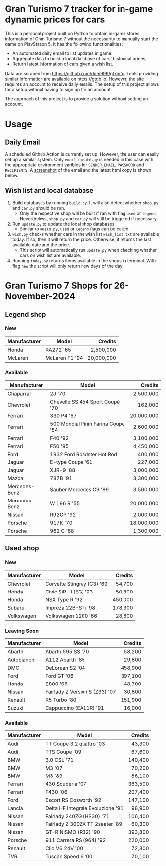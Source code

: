 # Gran Turismo 7 tracker for in-game dynamic prices for cars

This is a personal project built on Python to obtain in-game stores information of Gran Turismo 7 without the necessarity to manually start the game on PlayStation 5. It has the following functionalities:

- An automated daily email to list updates in game.
- Aggregate data to build a local database of cars' historical prices,
- Return latest information of cars given a wish list.

Data are scraped from https://github.com/ddm999/gt7info. Tools providing similar information are available on https://gtdb.io. However, the site requires an account to receive daily emails. The setup of this project allows for a setup without having to sign up for an account.

The approach of this project is to provide a solution without setting an account.

# Usage

## Daily Email

A scheduled Github Action is currently set up. However, the user can easily set up a similar system. Only `email_update.py` is needed in this case with the appropriate environment varibles for `SENDER_EMAIL`, `PASSWORD` and `RECIPIENTS`. A [screenshot](https://raw.githubusercontent.com/marcohoucheng/Gran-Turismo-7-Price-Tracker/main/data/email_screenshot.png) of the email and the latest html copy is shown below.

## Wish list and local database

1. Build databases by running `build.py`. It will also detect whether `shop.py` and `car.py` should be run.
    - Only the respective shop will be built if ran with flag `used` or `legend`. Nevertheless, `shop.py` and `car.py` will still be triggered if necessary.
2. Run `update.py` to update the local shop databases.
    - Similar to `build.py`, `used` or `legend` flags can be called.
3. `wish.py` checks whether cars in the wish list `wish_list.txt` are available today. If so, then it will return the price. Otherwise, it returns the last available date and the price.
    - This script will automatically run `update.py` when checking whather cars on wish list are available.
4. Running `today.py` returns items available in the shops in terminal. With flag `new` the script will only return new days of the day.


# Gran Turismo 7 Shops for 26-November-2024



## Legend shop

### New
 | Manufacturer | Model | Credits |
 | --- | --- | --: |
|Honda|RA272 '65|2,500,000|
|McLaren|McLaren F1 '94|20,000,000|

### Available
 | Manufacturer | Model | Credits |
 | --- | --- | --: |
|Chaparral|2J '70|2,500,000|
|Chevrolet|Chevelle SS 454 Sport Coupé '70|162,000|
|Ferrari|330 P4 '67|20,000,000|
|Ferrari|500 Mondial Pinin Farina Coupe '54|2,600,000|
|Ferrari|F40 '92|3,100,000|
|Ferrari|F50 '95|4,450,000|
|Ford|1932 Ford Roadster Hot Rod|400,000|
|Jaguar|E-type Coupe '61|227,000|
|Jaguar|XJR-9 '88|3,000,000|
|Mazda|787B '91|3,300,000|
|Mercedes-Benz|Sauber Mercedes C9 '89|3,500,000|
|Mercedes-Benz|W 196 R '55|20,000,000|
|Nissan|R92CP '92|2,000,000|
|Porsche|917K '70|18,000,000|
|Porsche|962 C '88|1,300,000|


## Used shop

### New
 | Manufacturer | Model | Credits |
 | --- | --- | --: |
|Chevrolet|Corvette Stingray (C3) '69|54,700|
|Honda|Civic SiR-II (EG) '93|50,800|
|Honda|NSX Type R '92|450,000|
|Subaru|Impreza 22B-STi '98|178,300|
|Volkswagen|Volkswagen 1200 '66|28,800|

### Leaving Soon
 | Manufacturer | Model | Credits |
 | --- | --- | --: |
|Abarth|Abarth 595 SS '70|58,200|
|Autobianchi|A112 Abarth '85|29,800|
|DMC|DeLorean S2 '04|458,900|
|Ford|Ford GT '06|397,100|
|Honda|S800 '66|48,700|
|Nissan|Fairlady Z Version S (Z33) '07|30,800|
|Renault|R5 Turbo '80|151,900|
|Suzuki|Cappuccino (EA11R) '91|16,000|

### Available
 | Manufacturer | Model | Credits |
 | --- | --- | --: |
|Audi|TT Coupe 3.2 quattro '03|43,300|
|Audi|TTS Coupe '09|67,600|
|BMW|3.0 CSL '71|140,400|
|BMW|M3 '07|70,200|
|BMW|M3 '89|86,100|
|Ferrari|430 Scuderia '07|363,500|
|Ferrari|F430 '06|207,400|
|Ford|Escort RS Cosworth '92|147,100|
|Lancia|Delta HF Integrale Evoluzione '91|98,900|
|Nissan|Fairlady 240ZG (HS30) '71|106,400|
|Nissan|Fairlady Z 300ZX TT 2seater '89|60,300|
|Nissan|GT-R NISMO (R32) '90|393,800|
|Porsche|911 Carrera RS (964) '92|220,000|
|Renault|Clio V6 24V '00|72,800|
|TVR|Tuscan Speed 6 '00|70,100|
